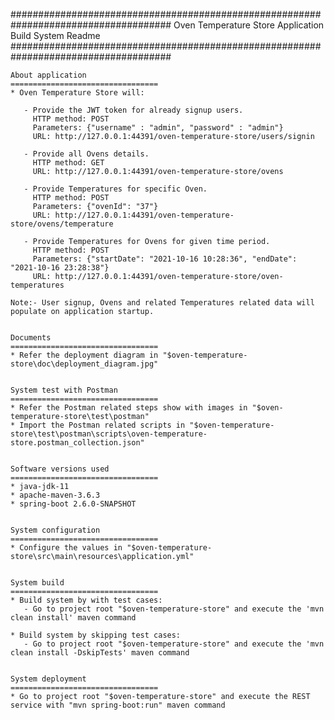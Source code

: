 
#####################################################################################
               Oven Temperature Store Application 
                         Build System
                           Readme
#####################################################################################

    About application
    =================================
    * Oven Temperature Store will:
    
       - Provide the JWT token for already signup users.
	     HTTP method: POST
         Parameters: {"username" : "admin", "password" : "admin"}
	     URL: http://127.0.0.1:44391/oven-temperature-store/users/signin
    
       - Provide all Ovens details.
	     HTTP method: GET
	     URL: http://127.0.0.1:44391/oven-temperature-store/ovens
		 
       - Provide Temperatures for specific Oven.
	     HTTP method: POST
         Parameters: {"ovenId": "37"}
	     URL: http://127.0.0.1:44391/oven-temperature-store/ovens/temperature
		 
       - Provide Temperatures for Ovens for given time period.
	     HTTP method: POST
         Parameters: {"startDate": "2021-10-16 10:28:36", "endDate": "2021-10-16 23:28:38"} 
	     URL: http://127.0.0.1:44391/oven-temperature-store/oven-temperatures
		       
    Note:- User signup, Ovens and related Temperatures related data will populate on application startup. 	 
          
    
	Documents
	=================================
	* Refer the deployment diagram in "$oven-temperature-store\doc\deployment_diagram.jpg"
	
  
	System test with Postman
	=================================
	* Refer the Postman related steps show with images in "$oven-temperature-store\test\postman"
	* Import the Postman related scripts in "$oven-temperature-store\test\postman\scripts\oven-temperature-store.postman_collection.json"  
	

	Software versions used
	=================================
	* java-jdk-11
	* apache-maven-3.6.3
	* spring-boot 2.6.0-SNAPSHOT
	
	
	System configuration
	=================================
	* Configure the values in "$oven-temperature-store\src\main\resources\application.yml" 	
		

	System build
	=================================
	* Build system by with test cases: 
	   - Go to project root "$oven-temperature-store" and execute the 'mvn clean install' maven command
	   
	* Build system by skipping test cases: 
	   - Go to project root "$oven-temperature-store" and execute the 'mvn clean install -DskipTests' maven command
	
	
	System deployment
	=================================
	* Go to project root "$oven-temperature-store" and execute the REST service with "mvn spring-boot:run" maven command
	      
	